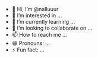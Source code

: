 - 👋 Hi, I’m @nalluuur
- 👀 I’m interested in ...
- 🌱 I’m currently learning ...
- 💞️ I’m looking to collaborate on ...
- 📫 How to reach me ...
- 😄 Pronouns: ...
- ⚡ Fun fact: ...

<!---
nalluuur/nalluuur is a ✨ special ✨ repository because its `README.md` (this file) appears on your GitHub profile.
You can click the Preview link to take a look at your changes.
--->
